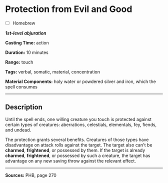 # Protection from Evil and Good

- [ ] Homebrew

***1st-level abjuration***

**Casting Time:** action

**Duration:** 10 minutes

**Range:** touch

**Tags:** verbal, somatic, material, concentration

**Material Components:** holy water or powdered silver and iron, which the spell consumes

---

## Description
Until the spell ends, one willing creature you touch is protected against certain types of creatures: aberrations, celestials, elementals, fey, fiends, and undead.

The protection grants several benefits.
Creatures of those types have disadvantage on attack rolls against the target.
The target also can't be **charmed**, **frightened**, or possessed by them.
If the target is already **charmed**, **frightened**, or possessed by such a creature, the target has advantage on any new saving throw against the relevant effect.

---

**Sources:** PHB, page 270
